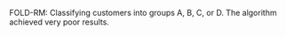 FOLD-RM: Classifying customers into groups A, B, C, or D. The algorithm achieved very poor results. 
